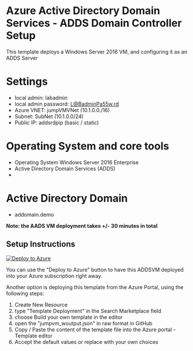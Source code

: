 # Azure Active Directory Domain Services - ADDS Domain Controller Setup

This template deploys a Windows Server 2016 VM, and configuring it as an ADDS Server

# Settings
- local admin: labadmin
- local admin password: L@BadminPa55w.rd
- Azure VNET: jumpVMVNet (10.1.0.0./16)
- Subnet: SubNet (10.1.0.0/24)
- Public IP: addsrdpip (basic / static)

# Operating System and core tools
- Operating System Windows Server 2016 Enterprise
- Active Directory Domain Services (ADDS)
- 

# Active Directory Domain
- addomain.demo

**Note: the AADS VM deployment takes +/- 30 minutes in total**

## Setup Instructions ##

[![Deploy to Azure](https://aka.ms/deploytoazurebutton)](https://portal.azure.com/#create/Microsoft.Template/uri/https%3A%2F%2Fraw.githubusercontent.com%2Fpdtit%2FARMTemplates%2Fmaster%2FIdentity%2Fazuredeploy.json)

You can use the "Deploy to Azure" button to have this ADDSVM deployed into your Azure subscription right away. 

Another option is deploying this template from the Azure Portal, using the following steps:
1. Create New Resource
2. type "Template Deployment" in the Search Marketplace field
3. choose Build your own template in the editor
4. open the "jumpvm_woutput.json" in raw format in GitHub 
5. Copy / Paste the content of the template file into the Azure portal - Template editor
6. Accept the default values or replace with your own choices

